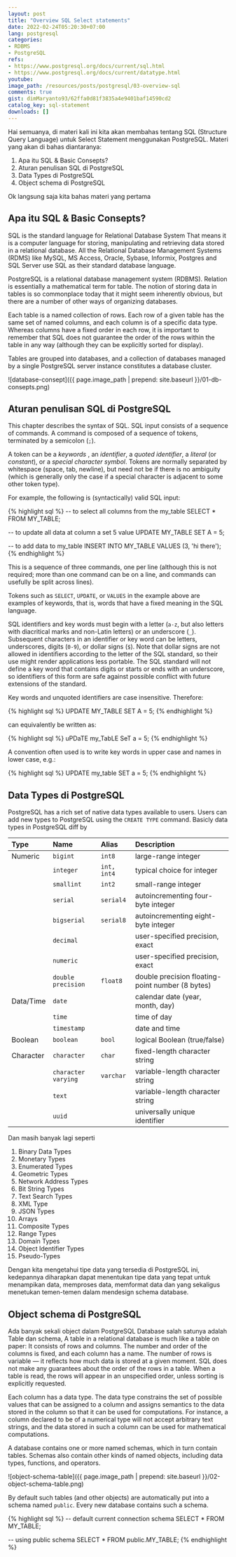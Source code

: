 ```yaml
---
layout: post
title: "Overview SQL Select statements"
date: 2022-02-24T05:20:30+07:00
lang: postgresql
categories:
- RDBMS
- PostgreSQL
refs: 
- https://www.postgresql.org/docs/current/sql.html
- https://www.postgresql.org/docs/current/datatype.html
youtube: 
image_path: /resources/posts/postgresql/03-overview-sql
comments: true
gist: dimMaryanto93/62ffa0d81f3835a4e9401baf14590cd2
catalog_key: sql-statement
downloads: []
---
```


Hai semuanya, di materi kali ini kita akan membahas tentang SQL (Structure Query Language) untuk Select Statement menggunakan PostgreSQL. Materi yang akan di bahas diantaranya:

1. Apa itu SQL & Basic Consepts?
2. Aturan penulisan SQL di PostgreSQL
3. Data Types di PostgreSQL
4. Object schema di PostgreSQL

Ok langsung saja kita bahas materi yang pertama

## Apa itu SQL & Basic Consepts?

SQL is the standard language for Relational Database System That means it is a computer language for storing, manipulating and retrieving data stored in a relational database. All the Relational Database Management Systems (RDMS) like MySQL, MS Access, Oracle, Sybase, Informix, Postgres and SQL Server use SQL as their standard database language.

PostgreSQL is a relational database management system (RDBMS). Relation is essentially a mathematical term for table. The notion of storing data in tables is so commonplace today that it might seem inherently obvious, but there are a number of other ways of organizing databases.

Each table is a named collection of rows. Each row of a given table has the same set of named columns, and each column is of a specific data type. Whereas columns have a fixed order in each row, it is important to remember that SQL does not guarantee the order of the rows within the table in any way (although they can be explicitly sorted for display).

Tables are grouped into databases, and a collection of databases managed by a single PostgreSQL server instance constitutes a database cluster.

![database-consept]({{ page.image_path | prepend: site.baseurl }}/01-db-consepts.png)

## Aturan penulisan SQL di PostgreSQL

This chapter describes the syntax of SQL. SQL input consists of a sequence of commands. A command is composed of a sequence of tokens, terminated by a semicolon (`;`). 

A token can be a _keywords_ , an _identifier_, a _quoted identifier_, a _literal_ (or _constant_), or a _special character symbol_. Tokens are normally separated by whitespace (space, tab, newline), but need not be if there is no ambiguity (which is generally only the case if a special character is adjacent to some other token type).

For example, the following is (syntactically) valid SQL input:

{% highlight sql %}
-- to select all columns from the my_table
SELECT * FROM MY_TABLE;

-- to update all data at column a set 5 value
UPDATE MY_TABLE SET A = 5;

-- to add data to my_table
INSERT INTO MY_TABLE VALUES (3, 'hi there');
{% endhighlight %}

This is a sequence of three commands, one per line (although this is not required; more than one command can be on a line, and commands can usefully be split across lines).

Tokens such as `SELECT`, `UPDATE`, or `VALUES` in the example above are examples of keywords, that is, words that have a fixed meaning in the SQL language.

SQL identifiers and key words must begin with a letter (`a-z`, but also letters with diacritical marks and non-Latin letters) or an underscore (`_`). Subsequent characters in an identifier or key word can be letters, underscores, digits (`0-9`), or dollar signs (`$`). Note that dollar signs are not allowed in identifiers according to the letter of the SQL standard, so their use might render applications less portable. The SQL standard will not define a key word that contains digits or starts or ends with an underscore, so identifiers of this form are safe against possible conflict with future extensions of the standard.

Key words and unquoted identifiers are case insensitive. Therefore:

{% highlight sql %}
UPDATE MY_TABLE SET A = 5;
{% endhighlight %}

can equivalently be written as:

{% highlight sql %}
uPDaTE my_TabLE SeT a = 5;
{% endhighlight %}

A convention often used is to write key words in upper case and names in lower case, e.g.:

{% highlight sql %}
UPDATE my_table SET a = 5;
{% endhighlight %}

## Data Types di PostgreSQL

PostgreSQL has a rich set of native data types available to users. Users can add new types to PostgreSQL using the `CREATE TYPE` command. Basicly data types in PostgreSQL diff by

| Type          | Name                  | Alias         | Description                | 
| :---          | :---                  | :---          | :---                       | 
| Numeric       | `bigint`              | `int8`        | large-range integer        | 
|               | `integer`             | `int, int4`   | typical choice for integer |
|               | `smallint`            | `int2`        | small-range integer        | 
|               | `serial`              | `serial4`     | autoincrementing four-byte integer | 
|               | `bigserial`           | `serial8`     | autoincrementing eight-byte integer | 
|               | `decimal`             |               | user-specified precision, exact | 
|               | `numeric`             |               | user-specified precision, exact |
|               | `double precision`    | `float8`      | double precision floating-point number (8 bytes) |
| Data/Time     | `date`                |               | calendar date (year, month, day) | 
|               | `time`                |               | time of day | 
|               | `timestamp`           |               | date and time | 
| Boolean       | `boolean`             | `bool`        | logical Boolean (true/false) | 
| Character     | `character`           | `char`        | fixed-length character string | 
|               | `character varying`   | `varchar`     | variable-length character string | 
|               | `text`                |               | variable-length character string | 
|               | `uuid`                |               | universally unique identifier | 

Dan masih banyak lagi seperti

1. Binary Data Types
2. Monetary Types
3. Enumerated Types
4. Geometric Types
5. Network Address Types
6. Bit String Types
7. Text Search Types
8. XML Type
9. JSON Types
10. Arrays
11. Composite Types
12. Range Types
13. Domain Types
14. Object Identifier Types
15. Pseudo-Types

Dengan kita mengetahui tipe data yang tersedia di PostgreSQL ini, kedepannya diharapkan dapat menentukan tipe data yang tepat untuk menampikan data, memproses data, memformat data dan yang sekaligus menetukan temen-temen dalam mendesign schema database.

## Object schema di PostgreSQL

Ada banyak sekali object dalam PostgreSQL Database salah satunya adalah Table dan schema, A table in a relational database is much like a table on paper: It consists of rows and columns. The number and order of the columns is fixed, and each column has a name. The number of rows is variable — it reflects how much data is stored at a given moment. SQL does not make any guarantees about the order of the rows in a table. When a table is read, the rows will appear in an unspecified order, unless sorting is explicitly requested.

Each column has a data type. The data type constrains the set of possible values that can be assigned to a column and assigns semantics to the data stored in the column so that it can be used for computations. For instance, a column declared to be of a numerical type will not accept arbitrary text strings, and the data stored in such a column can be used for mathematical computations.

A database contains one or more named schemas, which in turn contain tables. Schemas also contain other kinds of named objects, including data types, functions, and operators.

![object-schema-table]({{ page.image_path | prepend: site.baseurl }}/02-object-schema-table.png)

By default such tables (and other objects) are automatically put into a schema named `public`. Every new database contains such a schema.


{% highlight sql %}
-- default current connection schema
SELECT * FROM MY_TABLE;

-- using public schema
SELECT * FROM public.MY_TABLE;
{% endhighlight %}